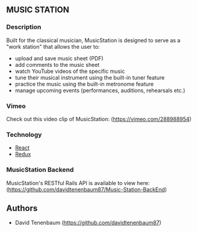 ## MUSIC STATION

### Description

Built for the classical musician, MusicStation is designed to serve as a "work station" that allows the user to:

- upload and save music sheet (PDF)
- add comments to the music sheet
- watch YouTube videos of the specific music
- tune their musical instrument using the built-in tuner feature
- practice the music using the built-in metronome feature
- manage upcoming events (performances, auditions, rehearsals etc.)

### Vimeo

Check out this video clip of MusicStation: (https://vimeo.com/288988954)

### Technology

- [React](https://reactjs.org/)
- [Redux](https://redux.js.org/)

### MusicStation Backend

MusicStation's RESTful Rails API is available to view here: (https://github.com/davidtenenbaum87/Music-Station-BackEnd)

## Authors
- David Tenenbaum (https://github.com/davidtenenbaum87)
